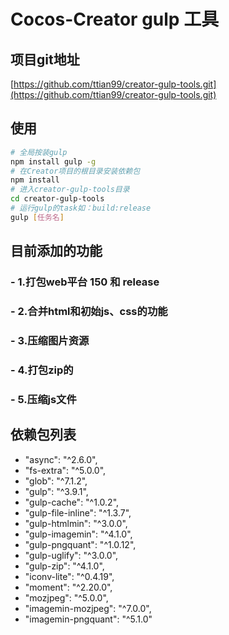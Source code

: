 # Cocos-Creator gulp 工具

## 项目git地址
[https://github.com/ttian99/creator-gulp-tools.git](https://github.com/ttian99/creator-gulp-tools.git)

## 使用
```bash
# 全局按装gulp
npm install gulp -g
# 在Creator项目的根目录安装依赖包
npm install
# 进入creator-gulp-tools目录
cd creator-gulp-tools
# 运行gulp的task如：build:release
gulp [任务名]
```

## 目前添加的功能
### - 1.打包web平台 150 和 release
### - 2.合并html和初始js、css的功能
### - 3.压缩图片资源
### - 4.打包zip的
### - 5.压缩js文件

## 依赖包列表
- "async": "^2.6.0",
- "fs-extra": "^5.0.0",
- "glob": "^7.1.2",
- "gulp": "^3.9.1",
- "gulp-cache": "^1.0.2",
- "gulp-file-inline": "^1.3.7",
- "gulp-htmlmin": "^3.0.0",
- "gulp-imagemin": "^4.1.0",
- "gulp-pngquant": "^1.0.12",
- "gulp-uglify": "^3.0.0",
- "gulp-zip": "^4.1.0",
- "iconv-lite": "^0.4.19",
- "moment": "^2.20.0",
- "mozjpeg": "^5.0.0",
- "imagemin-mozjpeg": "^7.0.0",
- "imagemin-pngquant": "^5.1.0"

